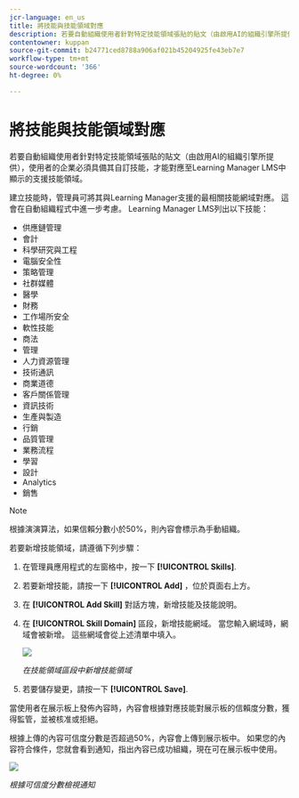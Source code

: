```yaml
---
jcr-language: en_us
title: 將技能與技能領域對應
description: 若要自動組織使用者針對特定技能領域張貼的貼文（由啟用AI的組織引擎所提供），使用者的企業必須具備其自訂技能，才能對應至Learning Manager LMS中顯示的支援技能領域。
contentowner: kuppan
source-git-commit: b24771ced8788a906af021b45204925fe43eb7e7
workflow-type: tm+mt
source-wordcount: '366'
ht-degree: 0%

---
```




# 將技能與技能領域對應

若要自動組織使用者針對特定技能領域張貼的貼文（由啟用AI的組織引擎所提供），使用者的企業必須具備其自訂技能，才能對應至Learning Manager LMS中顯示的支援技能領域。

建立技能時，管理員可將其與Learning Manager支援的最相關技能網域對應。 這會在自動組織程式中進一步考慮。 Learning Manager LMS列出以下技能：

* 供應鏈管理
* 會計
* 科學研究與工程
* 電腦安全性
* 策略管理
* 社群媒體
* 醫學
* 財務
* 工作場所安全
* 軟性技能
* 商法
* 管理
* 人力資源管理
* 技術通訊
* 商業道德
* 客戶關係管理
* 資訊技術
* 生產與製造
* 行銷
* 品質管理
* 業務流程
* 學習
* 設計
* Analytics
* 銷售

>[!NOTE]
>
>根據演演算法，如果信賴分數小於50%，則內容會標示為手動組織。


若要新增技能領域，請遵循下列步驟：

1. 在管理員應用程式的左窗格中，按一下 **[!UICONTROL Skills]**.
1. 若要新增技能，請按一下 **[!UICONTROL Add]** ，位於頁面右上方。
1. 在 **[!UICONTROL Add Skill]** 對話方塊，新增技能及技能說明。
1. 在 **[!UICONTROL Skill Domain]** 區段，新增技能網域。 當您輸入網域時，網域會被新增。 這些網域會從上述清單中填入。

   ![](assets/skill-domain-mapping.png)

   *在技能領域區段中新增技能領域*

1. 若要儲存變更，請按一下 **[!UICONTROL Save]**.

當使用者在展示板上發佈內容時，內容會根據對應技能對展示板的信賴度分數，獲得監管，並被核准或拒絕。

<!--![](assets/content-uploaded.png)-->

根據上傳的內容可信度分數是否超過50%，內容會上傳到展示板中。 如果您的內容符合條件，您就會看到通知，指出內容已成功組織，現在可在展示板中使用。

![](assets/curation-notification.png)

*根據可信度分數檢視通知*

